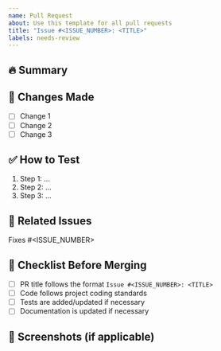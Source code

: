 ```yaml
---
name: Pull Request
about: Use this template for all pull requests
title: "Issue #<ISSUE_NUMBER>: <TITLE>"
labels: needs-review
---
```


## 🔥 Summary
<!-- Provide a brief summary of the PR. What does this PR do? -->

## 📝 Changes Made
<!-- List the major changes made in this PR -->
- [ ] Change 1
- [ ] Change 2
- [ ] Change 3

## ✅ How to Test
<!-- Describe how to test this PR manually -->
1. Step 1: ...
2. Step 2: ...
3. Step 3: ...

## 🔗 Related Issues
<!-- Reference any related issues -->
Fixes #<ISSUE_NUMBER>

## 🛑 Checklist Before Merging
- [ ] PR title follows the format `Issue #<ISSUE_NUMBER>: <TITLE>`
- [ ] Code follows project coding standards
- [ ] Tests are added/updated if necessary
- [ ] Documentation is updated if necessary

## 📸 Screenshots (if applicable)
<!-- Upload screenshots, GIFs, or videos to show UI changes -->
